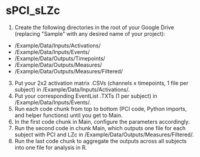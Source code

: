 # sPCI_sLZc
1. Create the following directories in the root of your Google Drive (replacing "Sample" with any desired name of your project):
* /Example/Data/Inputs/Activations/
* /Example/Data/Inputs/Events/
* /Example/Data/Outputs/Timepoints/
* /Example/Data/Outputs/Measures/
* /Example/Data/Outputs/Measures/Filtered/
3. Put your 2x2 activation matrix .CSVs (channels x timepoints, 1 file per subject) in /Example/Data/Inputs/Activations/.
4. Put your corresponding EventList .TXTs (1 per subject) in /Example/Data/Inputs/Events/.
5. Run each code chunk from top to bottom (PCI code, Python imports, and helper functions) until you get to Main.
6. In the first code chunk in Main, configure the parameters accordingly.
7. Run the second code in chunk Main, which outputs one file for each subject with PCI and LZc in /Example/Data/Outputs/Measures/Filtered/.
8. Run the last code chunk to aggregate the outputs across all subjects into one file for analysis in R.
